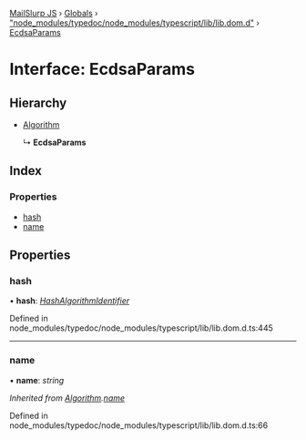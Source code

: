 [MailSlurp JS](../README.md) › [Globals](../globals.md) › ["node_modules/typedoc/node_modules/typescript/lib/lib.dom.d"](../modules/_node_modules_typedoc_node_modules_typescript_lib_lib_dom_d_.md) › [EcdsaParams](_node_modules_typedoc_node_modules_typescript_lib_lib_dom_d_.ecdsaparams.md)

# Interface: EcdsaParams

## Hierarchy

* [Algorithm](_node_modules_typedoc_node_modules_typescript_lib_lib_dom_d_.algorithm.md)

  ↳ **EcdsaParams**

## Index

### Properties

* [hash](_node_modules_typedoc_node_modules_typescript_lib_lib_dom_d_.ecdsaparams.md#hash)
* [name](_node_modules_typedoc_node_modules_typescript_lib_lib_dom_d_.ecdsaparams.md#name)

## Properties

###  hash

• **hash**: *[HashAlgorithmIdentifier](../modules/_node_modules_typedoc_node_modules_typescript_lib_lib_dom_d_.md#hashalgorithmidentifier)*

Defined in node_modules/typedoc/node_modules/typescript/lib/lib.dom.d.ts:445

___

###  name

• **name**: *string*

*Inherited from [Algorithm](_node_modules_typedoc_node_modules_typescript_lib_lib_dom_d_.algorithm.md).[name](_node_modules_typedoc_node_modules_typescript_lib_lib_dom_d_.algorithm.md#name)*

Defined in node_modules/typedoc/node_modules/typescript/lib/lib.dom.d.ts:66
